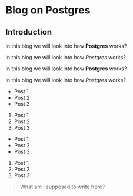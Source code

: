 # Blog on Postgres

## Introduction

In this blog we will look into how **Postgres** works?

In this blog we will look into how _Postgres_ works?

In this blog we will look into how <b>Postgres</b> works?

In this blog we will look into how <i>Postgres</i> works?

<ul>
  <li> Post 1 </li>
  <li> Post 2 </li>
  <li> Post 3 </li>
</ul>

<ol>
  <li> Post 1 </li>
  <li> Post 2 </li>
  <li> Post 3 </li>
</ol>

- Post 1
- Post 2
- Post 3

1. Post 1
2. Post 2
3. Post 3

> What am I supposed to write here?
